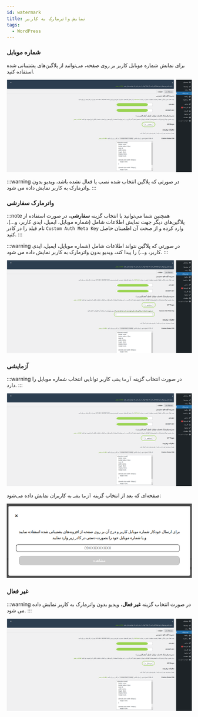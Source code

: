 ```yaml
---
id: watermark
title: نمایش واترمارک به کاربر
tags:
  - WordPress
---
```


### شماره موبایل

برای نمایش شماره موبایل کاربر بر روی صفحه، می‌توانید از پلاگین‌های پشتیبانی ‌شده استفاده کنید.

![Image](./img/10.png)

:::warning
در صورتی که پلاگین انتخاب شده نصب یا فعال نشده باشد، ویدیو بدون واترمارک به
کاربر نمایش داده می شود.
:::

### واترمارک سفارشی

:::note
همچنین شما می‌توانید با انتخاب گزینه **سفارشی**، در صورت استفاده از پلاگین‌های دیگر جهت نمایش اطلاعات شامل (شماره موبایل، ایمیل، ایدی
کاربر، و...)، نام فیلد را در کادر `Custom Auth Meta Key` وارد کرده و از صحت آن اطمینان حاصل کنید.
:::

:::warning
در صورتی که پلاگین نتواند اطلاعات شامل (شماره موبایل، ایمیل، ایدی کاربر، و...) را پیدا کند، ویدیو بدون واترمارک به
کاربر نمایش داده می شود.
:::

![Image](./img/09.png)

### آزمایشی

:::warning
در صورت انتخاب گزینه `آزمایشی`، کاربر توانایی انتخاب شماره موبایل را دارد.
:::

![Image](./img/11.png)

صفحه‌ای که بعد از انتخاب گزینه `آزمایشی` به کاربران نمایش داده می‌شود:

![Image](./img/12.png)
 
### غیر فعال

:::warning
در صورت انتخاب گزینه **غیر فعال**، ویدیو بدون واترمارک به کاربر نمایش داده می شود.
:::

![Image](./img/08.png) 